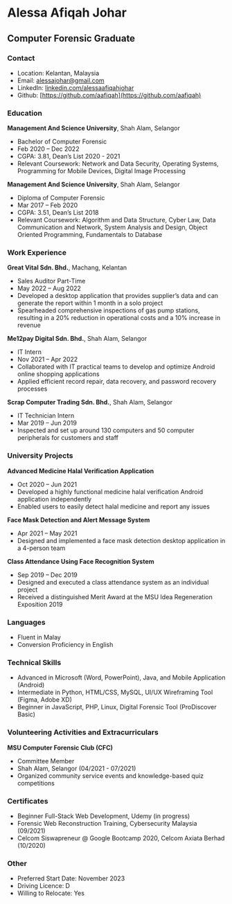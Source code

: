 # Alessa Afiqah Johar
## Computer Forensic Graduate

### Contact
- Location: Kelantan, Malaysia
- Email: alessajohar@gmail.com
- LinkedIn: [linkedin.com/alessaafiqahjohar](https://www.linkedin.com/in/alessaafiqahjohar)
- Github: [https://github.com/aafiqah](https://github.com/aafiqah)

### Education
**Management And Science University**, Shah Alam, Selangor
- Bachelor of Computer Forensic
- Feb 2020 – Dec 2022
- CGPA: 3.81, Dean’s List 2020 - 2021
- Relevant Coursework: Network and Data Security, Operating Systems, Programming for Mobile Devices, Digital Image Processing

**Management And Science University**, Shah Alam, Selangor
- Diploma of Computer Forensic
- Mar 2017 – Feb 2020
- CGPA: 3.51, Dean’s List 2018
- Relevant Coursework: Algorithm and Data Structure, Cyber Law, Data Communication and Network, System Analysis and Design, Object Oriented Programming, Fundamentals to Database

### Work Experience
**Great Vital Sdn. Bhd.**, Machang, Kelantan
- Sales Auditor Part-Time
- May 2022 – Aug 2022
- Developed a desktop application that provides supplier’s data and can generate the report within 1 month in a solo project
- Spearheaded comprehensive inspections of gas pump stations, resulting in a 20% reduction in operational costs and a 10% increase in revenue

**Me12pay Digital Sdn. Bhd.**, Shah Alam, Selangor
- IT Intern
- Nov 2021 – Apr 2022
- Collaborated with IT practical teams to develop and optimize Android online shopping applications
- Applied efficient record repair, data recovery, and password recovery processes

**Scrap Computer Trading Sdn. Bhd.**, Shah Alam, Selangor
- IT Technician Intern
- Mar 2019 – Jun 2019
- Inspected and set up around 130 computers and 50 computer peripherals for customers and staff

### University Projects
**Advanced Medicine Halal Verification Application**
- Oct 2020 – Jun 2021
- Developed a highly functional medicine halal verification Android application independently
- Enabled users to easily detect halal medicine and report any issues

**Face Mask Detection and Alert Message System**
- Apr 2021 – May 2021
- Designed and implemented a face mask detection desktop application in a 4-person team

**Class Attendance Using Face Recognition System**
- Sep 2019 – Dec 2019
- Designed and executed a class attendance system as an individual project
- Received a distinguished Merit Award at the MSU Idea Regeneration Exposition 2019

### Languages
- Fluent in Malay
- Conversion Proficiency in English

### Technical Skills
- Advanced in Microsoft (Word, PowerPoint), Java, and Mobile Application (Android)
- Intermediate in Python, HTML/CSS, MySQL, UI/UX Wireframing Tool (Figma, Adobe XD)
- Beginner in JavaScript, PHP, Linux, Digital Forensic Tool (ProDiscover Basic)

### Volunteering Activities and Extracurriculars
**MSU Computer Forensic Club (CFC)**
- Committee Member
- Shah Alam, Selangor (04/2021 - 07/2021)
- Organized community service events and knowledge-based quiz competitions

### Certificates
- Beginner Full-Stack Web Development, Udemy (in progress)
- Forensic Web Reconstruction Training, Cybersecurity Malaysia (09/2021)
- Celcom Siswapreneur @ Google Bootcamp 2020, Celcom Axiata Berhad (10/2020)

### Other
- Preferred Start Date: November 2023
- Driving Licence: D
- Willing to Relocate: Yes
